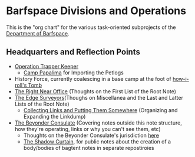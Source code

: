 # Barfspace Divisions and Operations

This is the "org chart" for the various task-oriented subprojects of the [Department of Barfspace][DoB].

[DoB]: eb1e81f8-5939-4f85-9930-418044018a75.md

## Headquarters and Reflection Points

- [Operation Trapper Keeper](1da0f61f-c2bb-4b9d-99da-e3f07e18556a.md)
  - [Camp Papalima](4f705b65-cc3c-4f66-a256-ae5e5777d276.md) for Importing the Petlogs
- History Force, currently coalescing in a base camp at the foot of [how-i-roll's Tomb][]
- [The Right Near Office][TOTNE] (Thoughts on the First List of the Root Note)
- [The Edge Surveyors][etc](Thoughs on Miscellanea and the Last and Latter Lists of the Root Note)
  - [Collecting Links and Putting Them Somewhere][CLAPTS] (Organizing and Expanding the Linkdump)
- [The Beyonder Consulate](e1c5817b-ece2-47c1-a2bc-2fe6f082abc7.md) (Covering notes outside this note structure, how they're operating, links or why you can't see them, etc)
  - Thoughts on the Beyonder Consulate's jurisdiction [here](3c95ca30-d205-4f07-9c61-0087569bb13f.md)
  - [The Shadow Curtain](e50eb50f-cc83-43b5-888a-d2ae77daf8a5.md), for public notes about the creation of a body/bodies of bagtent notes in separate repostiroies

[TOTNE]: ddde8098-c504-4113-a1e2-6540aeb16eb1.md
[etc]: 6b924e2e-1db1-48f6-9e45-f9c69591dde0.md
[CLAPTS]: 6bc7437f-c734-496e-93f7-e8fdb37893f2.md
[how-i-roll's Tomb]: bbeba5e6-b56a-4a1d-9547-8241311e7cf2.md
